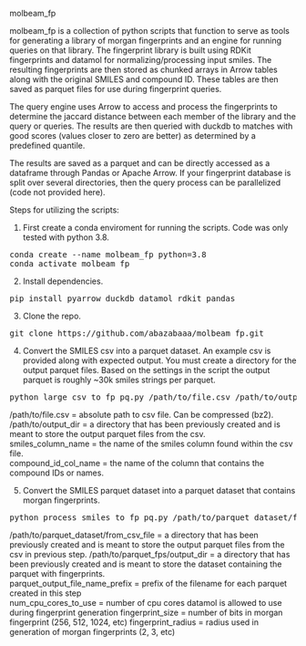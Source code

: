 molbeam_fp

molbeam_fp is a collection of python scripts that function to serve as tools for generating a library of morgan fingerprints and an engine for running queries on that library. The fingerprint library is built using RDKit fingerprints and datamol for normalizing/processing input smiles. The resulting fingerprints are then stored as chunked arrays in Arrow tables along with the original SMILES and compound ID. These tables are then saved as parquet files for use during fingerprint queries. 

The query engine uses Arrow to access and process the fingerprints to determine the jaccard distance between each member of the library and the query or queries. The results are then queried with duckdb to matches with good scores (values closer to zero are better) as determined by a predefined quantile. 

The results are saved as a parquet and can be directly accessed as a dataframe through Pandas or Apache Arrow. If your fingerprint database is split over several directories, then the query process can be parallelized (code not provided here). 

Steps for utilizing the scripts:

1) First create a conda enviroment for running the scripts. Code was only tested with python 3.8.

<pre>
conda create --name molbeam_fp python=3.8
conda activate molbeam_fp
</pre>

2) Install dependencies.

<pre>
pip install pyarrow duckdb datamol rdkit pandas
</pre>

3) Clone the repo.

<pre>
git clone https://github.com/abazabaaa/molbeam_fp.git
</pre>

4) Convert the SMILES csv into a parquet dataset. An example csv is provided along with expected output. You must create a directory for the output parquet files. Based on the settings in the script the output parquet is roughly ~30k smiles strings per parquet.

<pre>
python large_csv_to_fp_pq.py /path/to/file.csv /path/to/output_dir smiles_column_name compound_id_col_name
</pre>

/path/to/file.csv = absolute path to csv file. Can be compressed (bz2). \
/path/to/output_dir = a directory that has been previously created and is meant to store the output parquet files from the csv. \
smiles_column_name = the name of the smiles column found within the csv file. \
compound_id_col_name = the name of the column that contains the compound IDs or names.

5) Convert the SMILES parquet dataset into a parquet dataset that contains morgan fingerprints.

<pre>
python process_smiles_to_fp_pq.py /path/to/parquet_dataset/from_csv_file /path/to/parquet_fps/output_dir parquet_output_file_name_prefix name_of_smiles_column num_cpu_cores_to_use fingerprint_size fingerprint_radius
</pre>

/path/to/parquet_dataset/from_csv_file = a directory that has been previously created and is meant to store the output parquet files from the csv in previous step.
/path/to/parquet_fps/output_dir = a directory that has been previously created and is meant to store the dataset containing the parquet with fingerprints. \
parquet_output_file_name_prefix = prefix of the filename for each parquet created in this step \
num_cpu_cores_to_use = number of cpu cores datamol is allowed to use during fingerprint generation
fingerprint_size = number of bits in morgan fingerprint (256, 512, 1024, etc)
fingerprint_radius = radius used in generation of morgan fingerprints (2, 3, etc)




